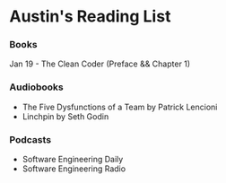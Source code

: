 # Austin's Reading List

### Books
Jan 19 - The Clean Coder (Preface && Chapter 1)


### Audiobooks

- The Five Dysfunctions of a Team by Patrick Lencioni
- Linchpin by Seth Godin

### Podcasts
- Software Engineering Daily
- Software Engineering Radio